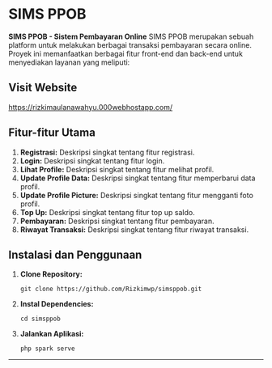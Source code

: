 # SIMS PPOB

**SIMS PPOB - Sistem Pembayaran Online**
SIMS PPOB merupakan sebuah platform untuk melakukan berbagai transaksi pembayaran secara online. Proyek ini memanfaatkan berbagai fitur front-end dan back-end untuk menyediakan layanan yang meliputi:

## Visit Website

https://rizkimaulanawahyu.000webhostapp.com/

## Fitur-fitur Utama

1. **Registrasi:** Deskripsi singkat tentang fitur registrasi.
2. **Login:** Deskripsi singkat tentang fitur login.
3. **Lihat Profile:** Deskripsi singkat tentang fitur melihat profil.
4. **Update Profile Data:** Deskripsi singkat tentang fitur memperbarui data profil.
5. **Update Profile Picture:** Deskripsi singkat tentang fitur mengganti foto profil.
6. **Top Up:** Deskripsi singkat tentang fitur top up saldo.
7. **Pembayaran:** Deskripsi singkat tentang fitur pembayaran.
8. **Riwayat Transaksi:** Deskripsi singkat tentang fitur riwayat transaksi.

## Instalasi dan Penggunaan

1. **Clone Repository:**
    ```
    git clone https://github.com/Rizkimwp/simsppob.git
    ```
2. **Instal Dependencies:**
    ```
    cd simsppob
    
    ```
3. **Jalankan Aplikasi:**
    ```
    php spark serve
    ```



---


